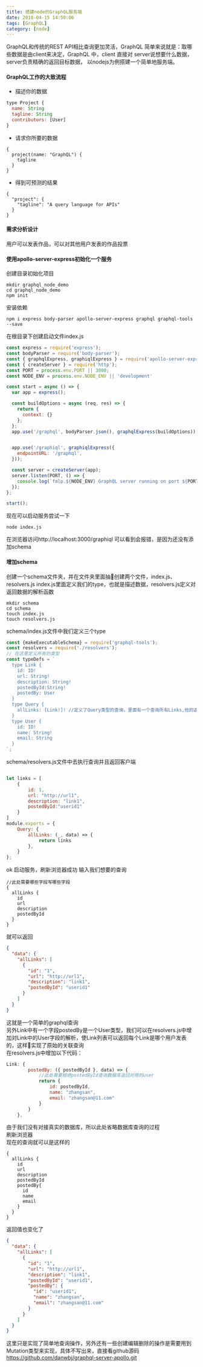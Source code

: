 ```yaml
---
title: 搭建node的GraphQL服务端
date: 2018-04-15 14:50:06
tags: [GraphQL]
category: [node]
---
```

GraphQL和传统的REST API相比查询更加灵活，GraphQL 简单来说就是：取哪些数据是由client来决定，GraphQL 中，client 直接对 server说想要什么数据，server负责精确的返回目标数据，
以nodejs为例搭建一个简单地服务端。 
#### GraphQL工作的大致流程
- 描述你的数据
```javascript
type Project {
  name: String
  tagline: String
  contributors: [User]
}
```
- 请求你所要的数据
```
{
  project(name: "GraphQL") {
    tagline
  }
}
```
- 得到可预测的结果
```
{
  "project": {
    "tagline": "A query language for APIs"
  }
}
```
#### 需求分析设计 
用户可以发表作品，可以对其他用户发表的作品投票
#### 使用apollo-server-express初始化一个服务
创建目录初始化项目
```
mkdir graphql_node_demo
cd graphql_node_demo
npm init
```

安装依赖
```
npm i express body-parser apollo-server-express graphql graphql-tools --save
```
在根目录下创建启动文件index.js
```javascript
const express = require('express');
const bodyParser = require('body-parser');
const { graphqlExpress, graphiqlExpress } = require('apollo-server-express');
const { createServer } = require('http');
const PORT = process.env.PORT || 3000;
const NODE_ENV = process.env.NODE_ENV || 'development'

const start = async () => {
  var app = express();

  const buildOptions = async (req, res) => {
    return {
      context: {}
    };
  };
  app.use('/graphql', bodyParser.json(), graphqlExpress(buildOptions));


  app.use('/graphiql', graphiqlExpress({
    endpointURL: '/graphql',
  }));

  const server = createServer(app);
  server.listen(PORT, () => {
    console.log(`fmlp.${NODE_ENV} GraphQL server running on port ${PORT}`)
  });
};

start();
```
现在可以启动服务尝试一下
```
node index.js
```
在浏览器访问http://localhost:3000/graphiql 可以看到会报错，是因为还没有添加schema
#### 增加schema
创建一个schema文件夹，并在文件夹里面抽创建两个文件，index.js、resolvers.js
index.js里面定义我们的type，也就是描述数据，resolvers.js定义对返回数据的解析函数
```
mkdir schema
cd schema
touch index.js
touch resolvers.js
```
schema/index.js文件中我们定义三个type
```javascript
const {makeExecutableSchema} = require('graphql-tools');
const resolvers = require('./resolvers');
// 在这里定义所有的类型
const typeDefs = `
  type Link {
    id: ID!
    url: String!
    description: String!
    postedById:String!
    postedBy: User
  }
  type Query {
    allLinks: [Link!]! //定义了Query类型的查询，里面有一个查询所有Links,他的返回值是一个Link类型的数组
  }
  type User {
    id: ID!
    name: String!
    email: String
  }
`;

```
schema/resolvers.js文件中去执行查询并且返回客户端
```javascript

let links = [
    {
        id: 1,
        url: "http://url1",
        description: "link1",
        postedById:"userid1"
    }
]
module.exports = {
    Query: {
        allLinks: (_, data) => {
            return links
        },
    }
};
```
ok 启动服务，刷新浏览器成功
输入我们想要的查询

```
//此处需要哪些字段写哪些字段
{
  allLinks {
    id
    url
    description
    postedById
  }
}
```
就可以返回
```json
{
  "data": {
    "allLinks": [
      {
        "id": "1",
        "url": "http://url1",
        "description": "link1",
        "postedById": "userid1"
      }
    ]
  }
}
```
这就是一个简单的graphql查询     
另外Link中有一个字段postedBy是一个User类型，我们可以在resolvers.js中增加对Link中的User字段的解析，使Link列表可以返回每个Link是哪个用户发表的，这样实现了原始的关联查询   
在resolvers.js中增加以下代码：
```javascript
Link: {
        postedBy: ({ postedById }, data) => {
            //此处需要根绝postedById查询数据库返回对用的user
            return {
                id: postedById,
                name: "zhangsan",
                email: "zhangsan@11.com"
            }
        }
    },
```
由于我们没有对接真实的数据库，所以此处省略数据库查询的过程   
刷新浏览器   
现在的查询就可以是这样的
```
{
  allLinks {
    id
    url
    description
    postedById
    postedBy{
      id
      name
      email
    }
  }
}
```
返回值也变化了
```json
{
  "data": {
    "allLinks": [
      {
        "id": "1",
        "url": "http://url1",
        "description": "link1",
        "postedById": "userid1",
        "postedBy": {
          "id": "userid1",
          "name": "zhangsan",
          "email": "zhangsan@11.com"
        }
      }
    ]
  }
}
```
这里只是实现了简单地查询操作，另外还有一些创建编辑删除的操作是需要用到Mutation类型来实现，具体不写出来，直接看github源码
https://github.com/danwbj/graphql-server-apollo.git




